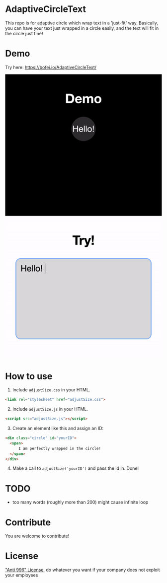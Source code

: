 # AdaptiveCircleText
This repo is for adaptive circle which wrap text in a 'just-fit' way.
Basically, you can have your text just wrapped in a circle easily, and the text will fit in the circle just fine!

# Demo 
Try here: https://bofei.io/AdaptiveCircleText/

![demo.gif](demo.gif)

# How to use
1. Include `adjustSize.css` in your HTML.
```html
<link rel="stylesheet" href="adjustSize.css">
```
2. Include `adjustSize.js` in your HTML.
```html
<script src="adjustSize.js"></script>
```
3. Create an element like this and assign an ID: 

```html
<div class="circle" id="yourID">
  <span>
      I am perfectly wrapped in the circle!
  </span>
</div>
```
4. Make a call to `adjustSize('yourID')` and pass the id in. Done!

# TODO
- too many words (roughly more than 200) might cause infinite loop

# Contribute
You are welcome to contribute!

# License
["Anti 996" License](LICENSE.txt), do whatever you want if your company does not exploit your employees
